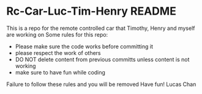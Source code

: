 # Rc-Car-Luc-Tim-Henry README

This is a repo for the remote controlled car that Timothy, Henry and myself are working on
Some rules for this repo:
- Please make sure the code works before committing it
- please respect the work of others
- DO NOT delete content from previous committs unless content is not working
- make sure to have fun while coding

Failure to follow these rules and you will be removed
Have fun!
Lucas Chan
